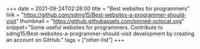+++
date = 2021-09-24T02:28:00
title = "Best websites for programmers"
link = "https://github.com/sdmg15/Best-websites-a-programmer-should-visit"
thumbnail = "https://github.githubassets.com/pinned-octocat.svg"
snippet="Some useful websites for programmers. Contribute to sdmg15/Best-websites-a-programmer-should-visit development by creating an account on GitHub."
tags = ["other-list"]
+++
